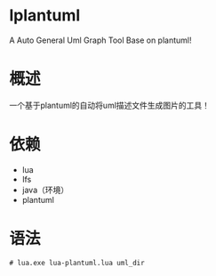 # lplantuml
A Auto General Uml Graph Tool Base on plantuml!

# 概述
一个基于plantuml的自动将uml描述文件生成图片的工具！

# 依赖
- lua
- lfs
- java（环境）
- plantuml

# 语法
```shell
# lua.exe lua-plantuml.lua uml_dir
```
